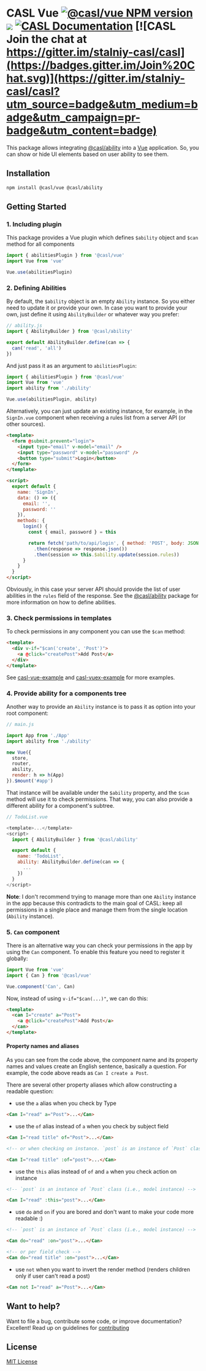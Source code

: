 # CASL Vue [![@casl/vue NPM version](https://badge.fury.io/js/%40casl%2Fvue.svg)](https://badge.fury.io/js/%40casl%2Fvue) [![](https://img.shields.io/npm/dm/%40casl%2Fvue.svg)](https://www.npmjs.com/package/%40casl%2Fvue) [![CASL Documentation](https://img.shields.io/badge/documentation-available-brightgreen.svg)](https://stalniy.github.io/casl/) [![CASL Join the chat at https://gitter.im/stalniy-casl/casl](https://badges.gitter.im/Join%20Chat.svg)](https://gitter.im/stalniy-casl/casl?utm_source=badge&utm_medium=badge&utm_campaign=pr-badge&utm_content=badge)

This package allows integrating [@casl/ability][casl-ability] into a [Vue][vue] application. So, you can show or hide UI elements based on user ability to see them.

## Installation

```sh
npm install @casl/vue @casl/ability
```

## Getting Started

### 1. Including plugin

This package provides a Vue plugin which defines `$ability` object and `$can` method for all components

```js
import { abilitiesPlugin } from '@casl/vue'
import Vue from 'vue'

Vue.use(abilitiesPlugin)
```

### 2. Defining Abilities

By default, the `$ability` object is an empty `Ability` instance. So you either need to update it or provide your own.
In case you want to provide your own, just define it using `AbilityBuilder` or whatever way you prefer:

```js
// ability.js
import { AbilityBuilder } from '@casl/ability'

export default AbilityBuilder.define(can => {
  can('read', 'all')
})
```

And just pass it as an argument to `abilitiesPlugin`:

```js
import { abilitiesPlugin } from '@casl/vue'
import Vue from 'vue'
import ability from './ability'

Vue.use(abilitiesPlugin, ability)
```

Alternatively, you can just update an existing instance, for example, in the `SignIn.vue` component when receiving a rules list from a server API (or other sources).

```html
<template>
  <form @submit.prevent="login">
    <input type="email" v-model="email" />
    <input type="password" v-model="password" />
    <button type="submit">Login</button>
  </form>
</template>

<script>
  export default {
    name: 'SignIn',
    data: () => ({
      email: '',
      password: ''
    }),
    methods: {
      login() {
        const { email, password } = this

        return fetch('path/to/api/login', { method: 'POST', body: JSON.stringify({ email, password }) })
          .then(response => response.json())
          .then(session => this.$ability.update(session.rules))
      }
    }
  }
</script>
```

Obviously, in this case your server API should provide the list of user abilities in the `rules` field of the response.
See the [@casl/ability][casl-ability] package for more information on how to define abilities.

### 3. Check permissions in templates

To check permissions in any component you can use the `$can` method:

```html
<template>
  <div v-if="$can('create', 'Post')">
    <a @click="createPost">Add Post</a>
  </div>
</template>
```

See [casl-vue-example][casl-vue-example] and [casl-vuex-example][casl-vuex-example] for more examples.

### 4. Provide ability for a components tree

Another way to provide an `Ability` instance is to pass it as option into your root component:

```js
// main.js

import App from './App'
import ability from './ability'

new Vue({
  store,
  router,
  ability,
  render: h => h(App)
}).$mount('#app')
```

That instance will be available under the `$ability` property, and the `$can` method will use it to check permissions.
That way, you can also provide a different ability for a component's subtree.

```js
// TodoList.vue

<template>...</template>
<script>
  import { AbilityBuilder } from '@casl/ability'

  export default {
    name: 'TodoList',
    ability: AbilityBuilder.define(can => {
      ...
    })
  }
</script>
```

**Note**: I don't recommend trying to manage more than one `Ability` instance in the app
because this contradicts to the main goal of CASL: keep all permissions in a single place and manage them from the single location (`Ability` instance).

### 5. `Can` component

There is an alternative way you can check your permissions in the app by using the `Can` component. To enable this feature you need to register it globally:

```js
import Vue from 'vue'
import { Can } from '@casl/vue'

Vue.component('Can', Can)
```

Now, instead of using `v-if="$can(...)"`, we can do this:

```html
<template>
  <can I="create" a="Post">
    <a @click="createPost">Add Post</a>
  </can>
</template>
```

#### Property names and aliases

As you can see from the code above, the component name and its property names and values create an English sentence, basically a question.
For example, the code above reads as `Can I create a Post`.

There are several other property aliases which allow constructing a readable question:

* use the `a` alias when you check by Type

```html
<Can I="read" a="Post">...</Can>
```

* use the `of` alias instead of `a` when you check by subject field

```html
<Can I="read title" of="Post">...</Can>

<!-- or when checking on instance. `post` is an instance of `Post` class (i.e., model instance) -->

<Can I="read title" :of="post">...</Can>
```

* use the `this` alias instead of `of` and `a` when you check action on instance

```html
<!-- `post` is an instance of `Post` class (i.e., model instance) -->

<Can I="read" :this="post">...</Can>
```

* use `do` and `on` if you are bored and don't want to make your code more readable :)

```html
<!-- `post` is an instance of `Post` class (i.e., model instance) -->

<Can do="read" :on="post">...</Can>

<!-- or per field check -->
<Can do="read title" :on="post">...</Can>
```

* use `not` when you want to invert the render method (renders children only if user can't read a post)

```html
<Can not I="read" a="Post">...</Can>
```

## Want to help?

Want to file a bug, contribute some code, or improve documentation? Excellent! Read up on guidelines for [contributing][contributing]

## License

[MIT License](http://www.opensource.org/licenses/MIT)

[contributing]: /CONTRIBUTING.md
[vue]: https://vuejs.org/
[casl-vue-example]: https://github.com/stalniy/casl-vue-example
[casl-vuex-example]: https://github.com/stalniy/casl-vue-api-example
[casl-ability]: https://www.npmjs.com/package/@casl/ability
